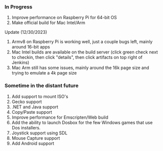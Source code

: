 ### In Progress

1. Improve performance on Raspberry Pi for 64-bit OS
2. Make official build for Mac Intel/Arm

Update (12/30/2023)
1. Armv8 on Raspberry Pi is working well, just a couple bugs left, mainly around 16-bit apps
2. Mac Intel builds are available on the build server (click green check next to checkin, then click "details", then click artifacts on top right of Jenkins)
3. Mac Arm still has some issues, mainly around the 16k page size and trying to emulate a 4k page size

### Sometime in the distant future

1. Add support to mount ISO's
2. Gecko support
3. .NET and Java support
4. Copy/Paste support
5. Improve performance for Emscripten/Web build
6. Add the ability to launch Dosbox for the few Windows games that use Dos installers.
7. Joystick support using SDL
8. Mouse Capture support
9. Add Android support